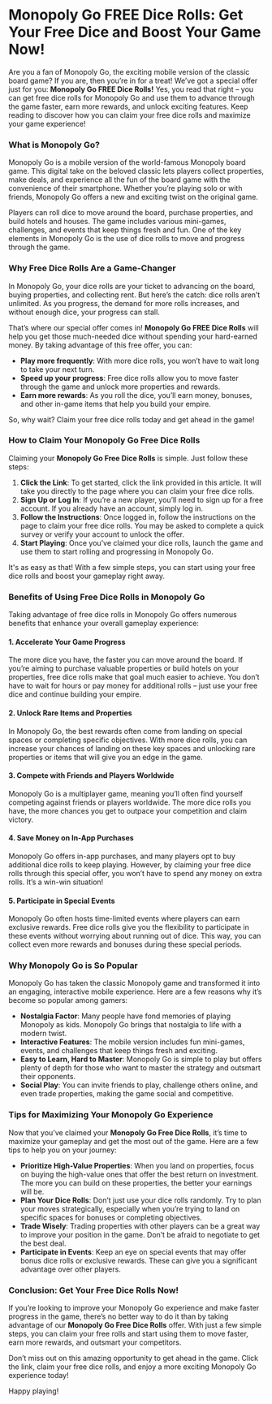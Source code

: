 # Monopoly Go FREE Dice Rolls: Get Your Free Dice and Boost Your Game Now!

Are you a fan of Monopoly Go, the exciting mobile version of the classic board game? If you are, then you’re in for a treat! We’ve got a special offer just for you: **Monopoly Go FREE Dice Rolls!** Yes, you read that right – you can get free dice rolls for Monopoly Go and use them to advance through the game faster, earn more rewards, and unlock exciting features. Keep reading to discover how you can claim your free dice rolls and maximize your game experience!

### What is Monopoly Go?

Monopoly Go is a mobile version of the world-famous Monopoly board game. This digital take on the beloved classic lets players collect properties, make deals, and experience all the fun of the board game with the convenience of their smartphone. Whether you’re playing solo or with friends, Monopoly Go offers a new and exciting twist on the original game.

Players can roll dice to move around the board, purchase properties, and build hotels and houses. The game includes various mini-games, challenges, and events that keep things fresh and fun. One of the key elements in Monopoly Go is the use of dice rolls to move and progress through the game.

### Why Free Dice Rolls Are a Game-Changer

In Monopoly Go, your dice rolls are your ticket to advancing on the board, buying properties, and collecting rent. But here’s the catch: dice rolls aren’t unlimited. As you progress, the demand for more rolls increases, and without enough dice, your progress can stall.

That’s where our special offer comes in! **Monopoly Go FREE Dice Rolls** will help you get those much-needed dice without spending your hard-earned money. By taking advantage of this free offer, you can:

- **Play more frequently**: With more dice rolls, you won’t have to wait long to take your next turn.
- **Speed up your progress**: Free dice rolls allow you to move faster through the game and unlock more properties and rewards.
- **Earn more rewards**: As you roll the dice, you’ll earn money, bonuses, and other in-game items that help you build your empire.

So, why wait? Claim your free dice rolls today and get ahead in the game!

### How to Claim Your Monopoly Go Free Dice Rolls

Claiming your **Monopoly Go Free Dice Rolls** is simple. Just follow these steps:

1. **Click the Link**: To get started, click the link provided in this article. It will take you directly to the page where you can claim your free dice rolls.
2. **Sign Up or Log In**: If you’re a new player, you’ll need to sign up for a free account. If you already have an account, simply log in.
3. **Follow the Instructions**: Once logged in, follow the instructions on the page to claim your free dice rolls. You may be asked to complete a quick survey or verify your account to unlock the offer.
4. **Start Playing**: Once you’ve claimed your dice rolls, launch the game and use them to start rolling and progressing in Monopoly Go.

It's as easy as that! With a few simple steps, you can start using your free dice rolls and boost your gameplay right away.

### Benefits of Using Free Dice Rolls in Monopoly Go

Taking advantage of free dice rolls in Monopoly Go offers numerous benefits that enhance your overall gameplay experience:

#### 1. **Accelerate Your Game Progress**

The more dice you have, the faster you can move around the board. If you’re aiming to purchase valuable properties or build hotels on your properties, free dice rolls make that goal much easier to achieve. You don’t have to wait for hours or pay money for additional rolls – just use your free dice and continue building your empire.

#### 2. **Unlock Rare Items and Properties**

In Monopoly Go, the best rewards often come from landing on special spaces or completing specific objectives. With more dice rolls, you can increase your chances of landing on these key spaces and unlocking rare properties or items that will give you an edge in the game.

#### 3. **Compete with Friends and Players Worldwide**

Monopoly Go is a multiplayer game, meaning you’ll often find yourself competing against friends or players worldwide. The more dice rolls you have, the more chances you get to outpace your competition and claim victory.

#### 4. **Save Money on In-App Purchases**

Monopoly Go offers in-app purchases, and many players opt to buy additional dice rolls to keep playing. However, by claiming your free dice rolls through this special offer, you won’t have to spend any money on extra rolls. It’s a win-win situation!

#### 5. **Participate in Special Events**

Monopoly Go often hosts time-limited events where players can earn exclusive rewards. Free dice rolls give you the flexibility to participate in these events without worrying about running out of dice. This way, you can collect even more rewards and bonuses during these special periods.

### Why Monopoly Go is So Popular

Monopoly Go has taken the classic Monopoly game and transformed it into an engaging, interactive mobile experience. Here are a few reasons why it’s become so popular among gamers:

- **Nostalgia Factor**: Many people have fond memories of playing Monopoly as kids. Monopoly Go brings that nostalgia to life with a modern twist.
- **Interactive Features**: The mobile version includes fun mini-games, events, and challenges that keep things fresh and exciting.
- **Easy to Learn, Hard to Master**: Monopoly Go is simple to play but offers plenty of depth for those who want to master the strategy and outsmart their opponents.
- **Social Play**: You can invite friends to play, challenge others online, and even trade properties, making the game social and competitive.

### Tips for Maximizing Your Monopoly Go Experience

Now that you’ve claimed your **Monopoly Go Free Dice Rolls**, it’s time to maximize your gameplay and get the most out of the game. Here are a few tips to help you on your journey:

- **Prioritize High-Value Properties**: When you land on properties, focus on buying the high-value ones that offer the best return on investment. The more you can build on these properties, the better your earnings will be.
- **Plan Your Dice Rolls**: Don’t just use your dice rolls randomly. Try to plan your moves strategically, especially when you’re trying to land on specific spaces for bonuses or completing objectives.
- **Trade Wisely**: Trading properties with other players can be a great way to improve your position in the game. Don’t be afraid to negotiate to get the best deal.
- **Participate in Events**: Keep an eye on special events that may offer bonus dice rolls or exclusive rewards. These can give you a significant advantage over other players.

### Conclusion: Get Your Free Dice Rolls Now!

If you’re looking to improve your Monopoly Go experience and make faster progress in the game, there’s no better way to do it than by taking advantage of our **Monopoly Go Free Dice Rolls** offer. With just a few simple steps, you can claim your free rolls and start using them to move faster, earn more rewards, and outsmart your competitors.

Don’t miss out on this amazing opportunity to get ahead in the game. Click the link, claim your free dice rolls, and enjoy a more exciting Monopoly Go experience today!

Happy playing!

